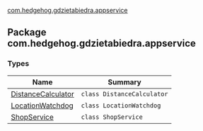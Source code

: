 [com.hedgehog.gdzietabiedra.appservice](./index.md)

## Package com.hedgehog.gdzietabiedra.appservice

### Types

| Name | Summary |
|---|---|
| [DistanceCalculator](-distance-calculator/index.md) | `class DistanceCalculator` |
| [LocationWatchdog](-location-watchdog/index.md) | `class LocationWatchdog` |
| [ShopService](-shop-service/index.md) | `class ShopService` |
